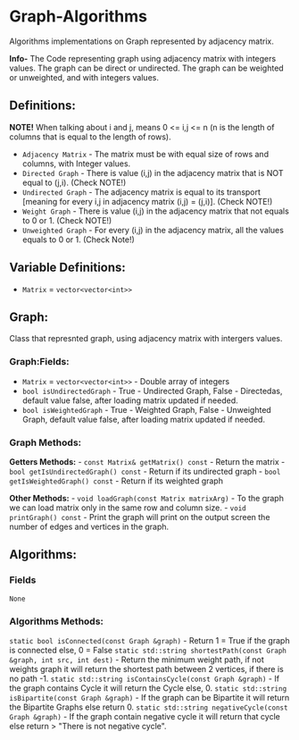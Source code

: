 # Graph-Algorithms
Algorithms implementations on Graph represented by adjacency matrix.

**Info-**
The Code representing graph using adjacency matrix with integers values.
The graph can be direct or undirected.
The graph can be weighted or unweighted, and with integers values.

## Definitions:
**NOTE!** When talking about i and j, means 0 <= i,j <= n (n is the length of columns that is equal to the length of rows).
- `Adjacency Matrix` - The matrix must be with equal size of rows and columns, with Integer values.
- `Directed Graph` - There is value (i,j) in the adjacency matrix that is NOT equal to (j,i). (Check NOTE!)
- `Undirected Graph` - The adjacency matrix is equal to its transport [meaning for every i,j in adjacency matrix (i,j) = (j,i)]. (Check NOTE!)
- `Weight Graph` - There is value (i,j) in the adjacency matrix that not equals to 0 or 1. (Check NOTE!)
- `Unweighted Graph` - For every (i,j) in the adjacency matrix, all the values equals to 0 or 1. (Check Note!)

## Variable Definitions:
- `Matrix` = `vector<vector<int>>`

## Graph:
Class that represnted graph, using adjacency matrix with intergers values.
### Graph:Fields:
- `Matrix` = `vector<vector<int>>` - Double array of integers
- `bool isUndirectedGraph` - True - Undirected Graph, False - Directedas, default value false, after loading matrix updated if needed.
- `bool isWeightedGraph` - True - Weighted Graph, False - Unweighted Graph, default value false, after loading matrix updated if needed.
### Graph Methods:
**Getters Methods:**
    - `const Matrix& getMatrix() const` - Return the matrix 
    - `bool getIsUndirectedGraph() const` - Return if its undirected graph
    - `bool getIsWeightedGraph() const` - Return if its weighted graph

**Other Methods:**
    - `void loadGraph(const Matrix matrixArg)` - To the graph we can load matrix only in the same row and column size.
    - `void printGraph() const` - Print the graph will print on the output screen the number of edges and vertices in the graph.


## Algorithms:
### Fields
`None`
### Algorithms Methods:
`static bool isConnected(const Graph &graph)` - Return 1 = True if the graph is connected else, 0 = False
`static std::string shortestPath(const Graph &graph, int src, int dest)` - Return the minimum weight path, if not weights graph it will return the shortest path between 2 vertices, if there is no path -1.
`static std::string isContainsCycle(const Graph &graph)` - If the graph contains Cycle it will return the Cycle else, 0.
`static std::string isBipartite(const Graph &graph)` - If the graph can be Bipartite it will return the Bipartite Graphs else return 0.
`static std::string negativeCycle(const Graph &graph)` - If the graph contain negative cycle it will return that cycle else return > "There is not negative cycle".